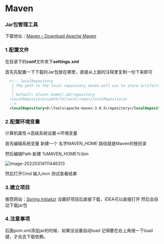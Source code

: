 # Maven

### Jar包管理工具

下载地址：[Maven – Download Apache Maven](https://maven.apache.org/download.cgi)

### 1.配置文件

在目录下的**conf**文件夹下**settings.xml**

首先先配置一下下载的Jar包放在哪里，直接从上面的注释里复制一份下来即可

```xml
  <!-- localRepository
   | The path to the local repository maven will use to store artifacts.
   |
   | Default: ${user.home}/.m2/repository
  <localRepository>/path/to/local/repo</localRepository>
  -->
  <localRepository>D:\Tools\apache-maven-3.8.5\repository</localRepository>
```

### 2.配置环境变量

计算机属性->高级系统设置->环境变量

首先编辑系统变量 新建一个  名字MAVEN_HOME   路径就是Maven的根目录

然后编辑Path   新建 %MAVEN_HOME%\bin 

![image-20220314111446313](https://image-1258199940.cos.ap-shanghai.myqcloud.com/D:/StudyNote/imageimage-20220314111446313.png)

然后打开Cmd 输入mvn  测试查看结果 

### 3.建立项目

推荐网站：[Spring Initializr](https://start.spring.io/)   设置好项目后直接下载，IDEA可以直接打开  然后会自动下载jar包

### 4.注意事项

后面pom.xml添加jar的时候，如果没设置自动load 记得要在右上角按一下load键，才会去下载依赖。